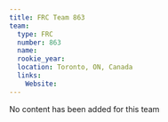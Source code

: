 ```yaml
---
title: FRC Team 863
team:
  type: FRC
  number: 863
  name: 
  rookie_year: 
  location: Toronto, ON, Canada
  links:
    Website: 
---
```

No content has been added for this team